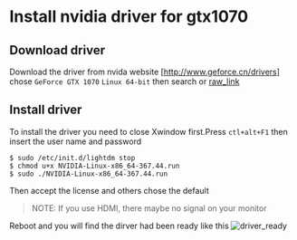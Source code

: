 # Install nvidia driver for gtx1070

## Download driver
Download the driver from nvida website [http://www.geforce.cn/drivers] chose `GeForce GTX 1070` `Linux 64-bit` then search or [raw_link](http://cn.download.nvidia.com/XFree86/Linux-x86_64/367.44/NVIDIA-Linux-x86_64-367.44.run)

## Install driver 
To install the driver you need to close Xwindow first.Press `ctl+alt+F1` then insert the user name and password
```
$ sudo /etc/init.d/lightdm stop
$ chmod u+x NVIDIA-Linux-x86_64-367.44.run
$ sudo ./NVIDIA-Linux-x86_64-367.44.run
```
Then accept the license and others chose the default
> NOTE: If you use HDMI, there maybe no signal on your monitor

Reboot and you will find the dirver had been ready like this
![driver_ready](dirver_ready.png)

